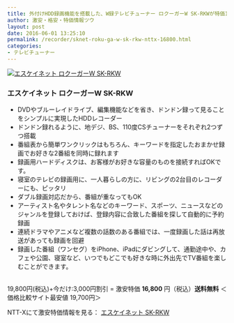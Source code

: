 ```yaml
---
title: 外付けHDD録画機能を搭載した、W録テレビチューナー ロクーガーW SK-RKWが特価16,800円！送料無料！
author: 激安・格安・特価情報ツウ
layout: post
date: 2016-06-01 13:25:10
permalink: /recorder/sknet-roku-ga-w-sk-rkw-nttx-16800.html
categories:
- テレビチューナー
---
```


<div class="img-bg2 img_L">
<a href="//px.a8.net/svt/ejp?a8mat=ZYP6S+8IMA3E+S1Q+BWGDT&#038;a8ejpredirect=//nttxstore.jp/_II_KB14973363" target="_blank"><img border="0" alt="エスケイネット ロクーガーW SK-RKW" src="//image.nttxstore.jp/l2_images/K/KB/KB14973363.jpg" data-recalc-dims="1" /></a>
</div>

### エスケイネット ロクーガーW SK-RKW
<!--more-->

* DVDやブルーレイドライブ、編集機能などを省き、ドンドン録って見ることをシンプルに実現したHDDレコーダー
* ドンドン録れるように、地デジ、BS、110度CSチューナーをそれぞれ2つずつ搭載
* 番組表から簡単ワンクリックはもちろん、キーワードを指定したおまかせ録画でお好きな2番組を同時に録れます
* 録画用ハードディスクは、お客様がお好きな容量のものを接続すればOKです。
* 寝室のテレビの録画用に、一人暮らしの方に、リビングの2台目のレコーダーにも、ピッタリ
* ダブル録画対応だから、番組が重なってもOK
* アーティスト名やタレント名などのキーワード、スポーツ、ニュースなどのジャンルを登録しておけば、登録内容に合致した番組を探して自動的に予約録画
* 連続ドラマやアニメなど複数の話数のある番組では、一度録画した話は再放送があっても録画を回避
* 録画した番組（ワンセグ）をiPhone、iPadにダビングして、通勤途中や、カフェや公園、寝室など、いつでもどこでも好きな時に外出先でTV番組を楽しむことができます。

<br clear="all" />19,800円(税込)+今だけ:3,000円割引 = 激安特価 <span class="tokka-price"><strong>16,800</strong></span> 円（税込）**送料無料**
＜価格比較サイト最安値 19,700円＞

NTT-Xにて激安特価情報を見る： <span class="fs150p"><a href="//px.a8.net/svt/ejp?a8mat=ZYP6S+8IMA3E+S1Q+BWGDT&#038;a8ejpredirect=//nttxstore.jp/_II_KB14973363" target="_blank">エスケイネット SK-RKW</a></span>
